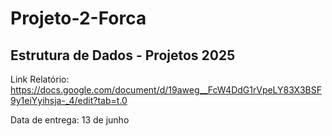 # Projeto-2-Forca
## Estrutura de Dados - Projetos 2025

Link Relatório:
https://docs.google.com/document/d/19aweg__FcW4DdG1rVpeLY83X3BSF9y1eiYyihsja-_4/edit?tab=t.0

Data de entrega: 13 de junho
